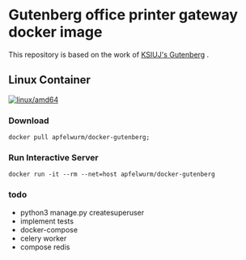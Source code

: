 # Gutenberg office printer gateway docker image

This repository is based on the work of [KSIUJ's ](https://github.com/KSIUJ) [Gutenberg](https://github.com/KSIUJ/gutenberg) .

## Linux Container

[![linux/amd64](https://github.com/Apfelwurm/docker-gutenberg/actions/workflows/build-linux-image.yml/badge.svg?branch=main)](https://github.com/Apfelwurm/docker-gutenberg/actions/workflows/build-linux-image.yml)

### Download

```shell
docker pull apfelwurm/docker-gutenberg;
```

<!-- ### Run Self Tests

The image includes a test script that can be used to verify its contents. No changes or pull-requests will be accepted to this repository if any tests fail.

```shell
docker run -it --rm apfelwurm/docker-gutenberg ./ll-tests/test-gutenberg.sh;
``` -->

### Run Interactive Server

```shell
docker run -it --rm --net=host apfelwurm/docker-gutenberg
```

### todo

* python3 manage.py createsuperuser
* implement tests
* docker-compose
* celery worker
* compose redis
